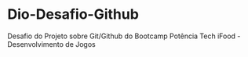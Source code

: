 # Dio-Desafio-Github
Desafio do Projeto sobre Git/Github do Bootcamp Potência Tech iFood - Desenvolvimento de Jogos
